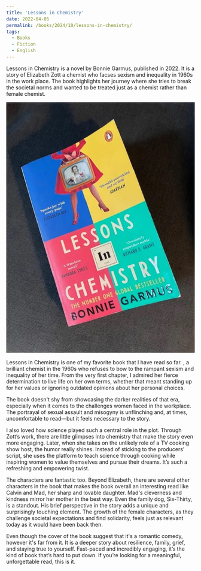 ```yaml
---
title: 'Lessons in Chemistry'
date: 2022-04-05
permalink: /books/2024/10/lessons-in-chemistry/
tags:
  - Books
  - Fiction
  - English
---
```


Lessons in Chemistry is a novel by Bonnie Garmus, published in 2022. It is a story of Elizabeth Zott a chemist who facses sexism and inequality in 1960s in the work place. The book highlights her journey where she tries to break the societal norms and wanted to be treated just as a chemist rather than female chemist.


<img src='/images/lessons-in-chemistry.jpg' >

Lessons in Chemistry is one of my favorite book that I have read so far. , a brilliant chemist in the 1960s who refuses to bow to the rampant sexism and inequality of her time. From the very first chapter, I admired her fierce determination to live life on her own terms, whether that meant standing up for her values or ignoring outdated opinions about her personal choices. 

The book doesn't shy from showcasing the darker realities of that era, especially when it comes to the challenges women faced in the workplace. The portrayal of sexual assault and misogyny is unflinching and, at times, uncomfortable to read—but it feels necessary to the story.

I also loved how science played such a central role in the plot. Through Zott’s work, there are little glimpses into chemistry that make the story even more engaging. Later, when she takes on the unlikely role of a TV cooking show host, the humor really shines. Instead of sticking to the producers' script, she uses the platform to teach science through cooking while inspiring women to value themselves and pursue their dreams. It’s such a refreshing and empowering twist.

The characters are fantastic too. Beyond Elizabeth, there are several other characters in the book that makes the book overall an interesting read like Calvin and Mad, her sharp and lovable daughter. Mad's cleverness and kindness mirror her mother in the best way. Even the family dog, Six-Thirty, is a standout. His brief perspective in the story adds a unique and surprisingly touching element. The growth of the female characters, as they challenge societal expectations and find solidarity, feels just as relevant today as it would have been back then.

Even though the cover of the book suggest that it's a romantic comedy, however it's far from it. It is a deeper story about resilience, family, grief, and staying true to yourself. Fast-paced and incredibly engaging, it’s the kind of book that’s hard to put down. If you’re looking for a meaningful, unforgettable read, this is it.